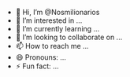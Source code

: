 - 👋 Hi, I’m @Nosmilionarios
- 👀 I’m interested in ...
- 🌱 I’m currently learning ...
- 💞️ I’m looking to collaborate on ...
- 📫 How to reach me ...
- 😄 Pronouns: ...
- ⚡ Fun fact: ...

<!---
Nosmilionarios/Nosmilionarios is a ✨ special ✨ repository because its `README.md` (this file) appears on your GitHub profile.
You can click the Preview link to take a look at your changes.
--->
